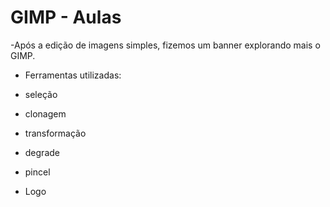 # GIMP - Aulas

-Após a edição de imagens simples, fizemos um banner explorando mais o GIMP.

- Ferramentas utilizadas:

- seleção
- clonagem
- transformação
- degrade
- pincel
- Logo

 
